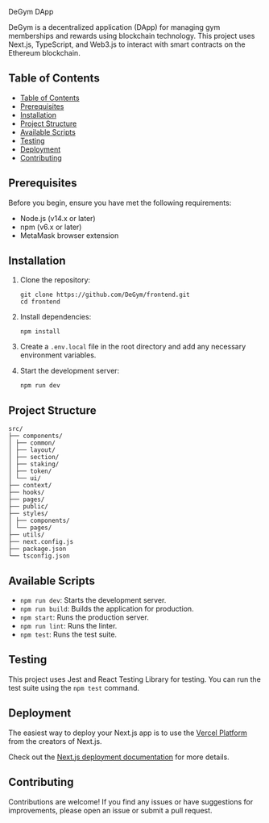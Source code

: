  DeGym DApp

DeGym is a decentralized application (DApp) for managing gym memberships and rewards using blockchain technology. This project uses Next.js, TypeScript, and Web3.js to interact with smart contracts on the Ethereum blockchain.

## Table of Contents

- [Table of Contents](#table-of-contents)
- [Prerequisites](#prerequisites)
- [Installation](#installation)
- [Project Structure](#project-structure)
- [Available Scripts](#available-scripts)
- [Testing](#testing)
- [Deployment](#deployment)
- [Contributing](#contributing)

## Prerequisites

Before you begin, ensure you have met the following requirements:

- Node.js (v14.x or later)
- npm (v6.x or later)
- MetaMask browser extension

## Installation

1. Clone the repository:
   ```
   git clone https://github.com/DeGym/frontend.git
   cd frontend
   ```

2. Install dependencies:
   ```
   npm install
   ```

3. Create a `.env.local` file in the root directory and add any necessary environment variables.

4. Start the development server:
   ```
   npm run dev
   ```

## Project Structure

```
src/
├── components/
│ ├── common/
│ ├── layout/
│ ├── section/
│ ├── staking/
│ ├── token/
│ └── ui/
├── context/
├── hooks/
├── pages/
├── public/
├── styles/
│ ├── components/
│ └── pages/
├── utils/
├── next.config.js
├── package.json
└── tsconfig.json
```

## Available Scripts

- `npm run dev`: Starts the development server.
- `npm run build`: Builds the application for production.
- `npm start`: Runs the production server.
- `npm run lint`: Runs the linter.
- `npm test`: Runs the test suite.

## Testing

This project uses Jest and React Testing Library for testing. You can run the test suite using the `npm test` command.

## Deployment

The easiest way to deploy your Next.js app is to use the [Vercel Platform](https://vercel.com/new?utm_medium=default-template&filter=next.js&utm_source=create-next-app&utm_campaign=create-next-app-readme) from the creators of Next.js.

Check out the [Next.js deployment documentation](https://nextjs.org/docs/deployment) for more details.

## Contributing

Contributions are welcome! If you find any issues or have suggestions for improvements, please open an issue or submit a pull request.

